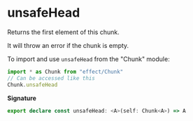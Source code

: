 # unsafeHead

Returns the first element of this chunk.

It will throw an error if the chunk is empty.

To import and use `unsafeHead` from the "Chunk" module:

```ts
import * as Chunk from "effect/Chunk"
// Can be accessed like this
Chunk.unsafeHead
```

**Signature**

```ts
export declare const unsafeHead: <A>(self: Chunk<A>) => A
```
